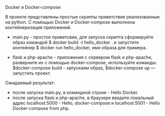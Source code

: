 Docker и Docker-compose

В проекте представлены простые скрипты приветствия реализованные на python. С помощью  Docker и Docker-compose выполнена контейнеризация приложений.

- main.py - простое приветсвие, для запуска скрипта сформируйте образ командой $ docker build -t hello_docker . и запустите контейнер  $ docker run  hello_docker, имя образа для примера.

- flask и php-apache - приложения с сервером flask и php-apache, разверните их с помощью docker-compose, используйте команды:  $docker-compose build - запускаем образ, $docker-compose up — запустить проект.

Ожидаемый результат: 
- после запуска main.py, в  командной строке - Hello Docker.
- после запуска flask и php-apache, в браузере введите локальный адрес localhost:5000 - Hello, docker-compose и localhost:5001  -  Hello Docker-compose from php.
